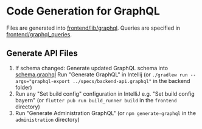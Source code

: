 # Code Generation for GraphQL

Files are generated into [frontend/lib/graphql](../frontend/lib/graphql).
Queries are specified in [frontend/graphql_queries](../frontend/graphql_queries).

## Generate API Files
1. If schema changed: Generate updated GraphQL schema into [schema.graphql](../frontend/schema.graphql)
   Run "Generate GraphQL" in Intellij (or `./gradlew run --args="graphql-export ../specs/backend-api.graphql"` in the backend folder)
2. Run any "Set build config" configuration in IntelliJ e.g. "Set build config bayern" (or `flutter pub run build_runner build` in the `frontend` directory)
3. Run "Generate Administration GraphQL" (or `npm generate-graphql` in the `administration` directory)

